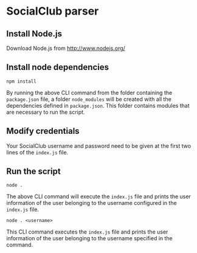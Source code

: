 # SocialClub parser
## Install Node.js
Download Node.js from http://www.nodejs.org/

## Install node dependencies
```
npm install
```
By running the above CLI command from the folder containing the ```package.json``` file, a folder ```node_modules``` will be created with all the dependencies defined in ```package.json```. This folder contains modules that are necessary to run the script.

## Modify credentials
Your SocialClub username and password need to be given at the first two lines of the ```index.js``` file.

## Run the script
```
node .
```
The above CLI command will execute the ```index.js``` file and prints the user information of the user belonging to the username configured in the ```index.js``` file.

```
node . <username>
```
This CLI command executes the ```index.js``` file and prints the user information of the user belonging to the username specified in the command.